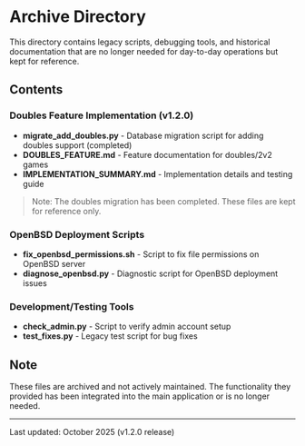 # Archive Directory

This directory contains legacy scripts, debugging tools, and historical documentation that are no longer needed for day-to-day operations but kept for reference.

## Contents

### Doubles Feature Implementation (v1.2.0)
- **migrate_add_doubles.py** - Database migration script for adding doubles support (completed)
- **DOUBLES_FEATURE.md** - Feature documentation for doubles/2v2 games
- **IMPLEMENTATION_SUMMARY.md** - Implementation details and testing guide

> Note: The doubles migration has been completed. These files are kept for reference only.

### OpenBSD Deployment Scripts
- **fix_openbsd_permissions.sh** - Script to fix file permissions on OpenBSD server
- **diagnose_openbsd.py** - Diagnostic script for OpenBSD deployment issues

### Development/Testing Tools
- **check_admin.py** - Script to verify admin account setup
- **test_fixes.py** - Legacy test script for bug fixes

## Note

These files are archived and not actively maintained. The functionality they provided has been integrated into the main application or is no longer needed.

---

Last updated: October 2025 (v1.2.0 release)

